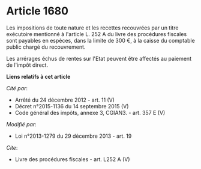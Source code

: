 # Article 1680

Les impositions de toute nature et les recettes recouvrées par un titre exécutoire mentionné à l'article L. 252 A du livre
des procédures fiscales sont payables en espèces, dans la limite de 300 €, à la caisse du comptable public chargé du
recouvrement. 

Les arrérages échus de rentes sur l'Etat peuvent être affectés au paiement de l'impôt direct.

**Liens relatifs à cet article**

_Cité par_:

  - Arrêté du 24 décembre 2012 - art. 11 (V)
  - Décret n°2015-1136 du 14 septembre 2015 (V)
  - Code général des impôts, annexe 3, CGIAN3. - art. 357 E (V)

_Modifié par_:

  - Loi n°2013-1279 du 29 décembre 2013 - art. 19

_Cite_:

  - Livre des procédures fiscales - art. L252 A (V)
